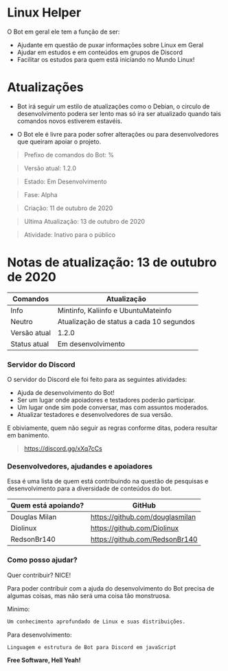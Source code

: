 # Linux Helper

O Bot em geral ele tem a função de ser: 

  - Ajudante em questão de puxar informações sobre Linux em Geral
  - Ajudar em estudos e em conteúdos em grupos de Discord
  - Facilitar os estudos para quem está iniciando no Mundo Linux!

# Atualizações

  - Bot irá seguir um estilo de atualizações como o Debian, o circulo de desenvolvimento podera ser lento mas só ira ser atualizado quando tais comandos novos estiverem estavéis.
  
  - O Bot ele é livre para poder sofrer alterações ou para desenvolvedores que queiram apoiar o projeto.


> Prefixo de comandos do Bot: %

> Versão atual: 1.2.0

> Estado: Em Desenvolvimento

> Fase: Alpha

> Criação: 11 de outubro de 2020

> Ultima Atualização: 13 de outubro de 2020

> Atividade: Inativo para o público

# Notas de atualização: 13 de outubro de 2020

| Comandos | Atualização|
| ------ | ------ |
| Info| Mintinfo, Kaliinfo e UbuntuMateinfo |
| Neutro | Atualização de status a cada 10 segundos|
| Versão atual| 1.2.0|
| Status atual| Em desenvolvimento|

### Servidor do Discord

O servidor do Discord ele foi feito para as seguintes atividades:

* Ajuda de desenvolvimento do Bot!
* Ser um lugar onde apoiadores e testadores poderão participar.
* Um lugar onde sim pode conversar, mas com assuntos moderados.
* Atualizar testadores e desenvolvedores de sua versão.

E obiviamente, quem não seguir as regras conforme ditas, podera resultar em banimento.

> https://discord.gg/xXq7cCs

### Desenvolvedores, ajudandes e apoiadores

Essa é uma lista de quem está contribuindo na questão de pesquisas e desenvolvimento para a diversidade de conteúdos do bot.

| Quem está apoiando?| GitHub|
| ------ | ------ |
| Douglas Milan| https://github.com/douglasmilan |
| Diolinux | https://github.com/Diolinux |
| RedsonBr140 | https://github.com/RedsonBr140 |

### Como posso ajudar?

Quer contribuir? NICE!

Para poder contribuir com a ajuda do desenvolvimento do Bot precisa de algumas coisas, mas não será uma coisa tão monstruosa.

Minimo:
```sh
Um conhecimento aprofundado de Linux e suas distribuições.
```

Para desenvolvimento:
```sh
Linguagem e estrutura de Bot para Discord em javaScript
```

**Free Software, Hell Yeah!**
